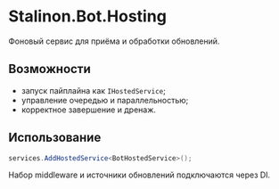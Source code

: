 # Stalinon.Bot.Hosting

Фоновый сервис для приёма и обработки обновлений.

## Возможности
- запуск пайплайна как `IHostedService`;
- управление очередью и параллельностью;
- корректное завершение и дренаж.

## Использование
```csharp
services.AddHostedService<BotHostedService>();
```
Набор middleware и источники обновлений подключаются через DI.
